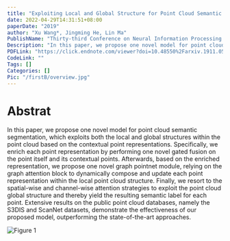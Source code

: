 ```yaml
---
title: "Exploiting Local and Global Structure for Point Cloud Semantic Segmentation with Contextual Point Representations"
date: 2022-04-29T14:31:51+08:00
paperDate: "2019"
author: "Xu Wang*, Jingming He, Lin Ma"
PublishName: "Thirty-third Conference on Neural Information Processing Systems (NeurIPS2019)"
Description: "In this paper, we propose one novel model for point cloud semantic segmentation, which exploits both the local and global structures within the point cloud based on the contextual point representations. Specifically, we enrich each point representation by performing one novel gated fusion on the point itself and its contextual points. Afterwards, based on the enriched representation, we propose one novel graph pointnet module, relying on the graph attention block to dynamically compose and update each point representation within the local point cloud structure. Finally, we resort to the spatial-wise and channel-wise attention strategies to exploit the point cloud global structure and thereby yield the resulting semantic label for each point. Extensive results on the public point cloud databases, namely the S3DIS and ScanNet datasets, demonstrate the effectiveness of our proposed model, outperforming the state-of-the-art approaches. "
PDFLink: "https://click.endnote.com/viewer?doi=10.48550%2Farxiv.1911.05277&token=WzIyMzI2NzcsIjEwLjQ4NTUwL2FyeGl2LjE5MTEuMDUyNzciXQ.ufbREza_VUOOITFndGsPg2QnqfQ"
CodeLink: ""
Tags: []
Categories: []
Pic: "/firstB/overview.jpg"
---
```

# Abstrat
In this paper, we propose one novel model for point cloud semantic segmentation, which exploits both the local and global structures within the point cloud based on the contextual point representations. Specifically, we enrich each point representation by performing one novel gated fusion on the point itself and its contextual points. Afterwards, based on the enriched representation, we propose one novel graph pointnet module, relying on the graph attention block to dynamically compose and update each point representation within the local point cloud structure. Finally, we resort to the spatial-wise and channel-wise attention strategies to exploit the point cloud global structure and thereby yield the resulting semantic label for each point. Extensive results on the public point cloud databases, namely the S3DIS and ScanNet datasets, demonstrate the effectiveness of our proposed model, outperforming the state-of-the-art approaches.

![Figure 1](/firstB/overview.jpg)